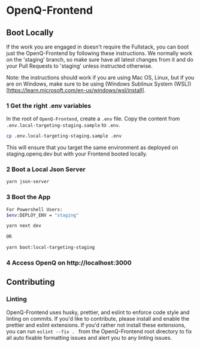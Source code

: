 # OpenQ-Frontend

## Boot Locally

If the work you are engaged in doesn't require the Fullstack, you can boot just the OpenQ-Frontend by following these instructions. We normally work on the 'staging' branch, so make sure have all latest changes from it and do your Pull Requests to 'staging' unless instructed otherwise.

Note: the instructions should work if you are using Mac OS, Linux, but if you are on Windows, make sure to be using (Windows Sublinux System (WSL))[https://learn.microsoft.com/en-us/windows/wsl/install].

### 1 Get the right .env variables

In the root of `OpenQ-Frontend`, create a `.env` file.
Copy the content from `.env.local-targeting-staging.sample` to `.env`.

```bash
cp .env.local-targeting-staging.sample .env
```

This will ensure that you target the same environment as deployed on staging.openq.dev but with your Frontend booted locally.

### 2 Boot a Local Json Server

```bash
yarn json-server
```

### 3 Boot the App

```bash
For Powershell Users:
$env:DEPLOY_ENV = "staging"

yarn next dev

OR

yarn boot:local-targeting-staging
```

### 4 Access OpenQ on http://localhost:3000

## Contributing

### Linting

OpenQ-Frontend uses husky, prettier, and eslint to enforce code style and linting on commits. If you'd like to contribute, please install and enable the prettier and eslint extensions. If you'd rather not install these extensions, you can run `eslint --fix . ` from the OpenQ-Frontend root directory to fix all auto fixable formatting issues and alert you to any linting issues.
